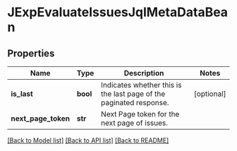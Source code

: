 # JExpEvaluateIssuesJqlMetaDataBean

## Properties
Name | Type | Description | Notes
------------ | ------------- | ------------- | -------------
**is_last** | **bool** | Indicates whether this is the last page of the paginated response. | [optional] 
**next_page_token** | **str** | Next Page token for the next page of issues. | 

[[Back to Model list]](../README.md#documentation-for-models) [[Back to API list]](../README.md#documentation-for-api-endpoints) [[Back to README]](../README.md)


